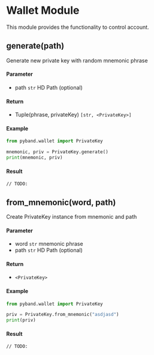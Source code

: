 # Wallet Module

This module provides the functionality to control account.

## generate(path)

Generate new private key with random mnemonic phrase

#### Parameter

- path `str` HD Path (optional)

#### Return

- Tuple(phrase, privateKey) `[str, <PrivateKey>]`

#### Example

```python
from pyband.wallet import PrivateKey

mnemonic, priv = PrivateKey.generate()
print(mnemonic, priv)
```

#### Result

```
// TODO:
```

## from_mnemonic(word, path)

Create PrivateKey instance from mnemonic and path

#### Parameter

- word `str` mnemonic phrase
- path `str` HD Path (optional)

#### Return

- `<PrivateKey>`

#### Example

```python
from pyband.wallet import PrivateKey

priv = PrivateKey.from_mnemonic("asdjasd")
print(priv)
```

#### Result

```
// TODO:
```
